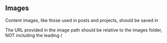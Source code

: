 


## Images

Content images, like those used in posts and projects, should be saved in 


The URL provided in the image path should be relative to the images folder, NOT including the leading /

